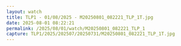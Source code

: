 ```yaml
---
layout: watch
title: TLP1 - 01/08/2025 - M20250801_082221_TLP_1T.jpg
date: 2025-08-01 08:22:21
permalink: /2025/08/01/watch/M20250801_082221_TLP_1
capture: TLP1/2025/202507/20250731/M20250801_082221_TLP_1T.jpg
---
```

